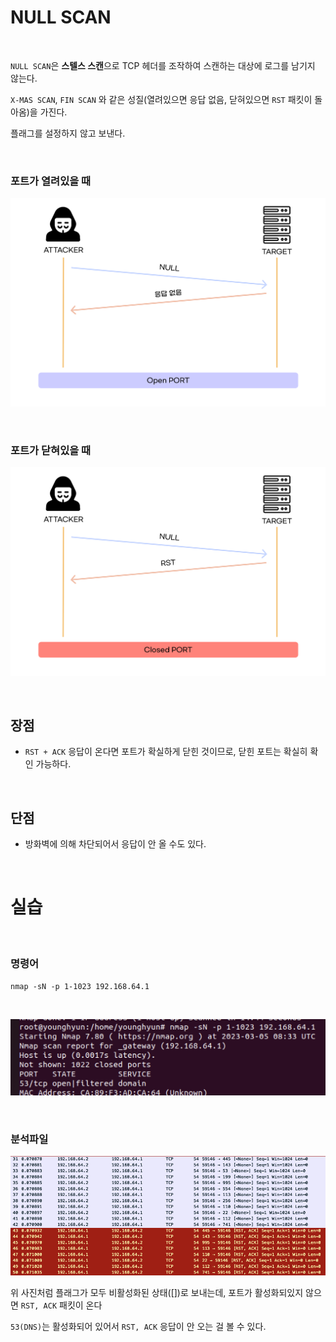 # NULL SCAN

<br>

`NULL SCAN`은 **스텔스 스캔**으로 TCP 헤더를 조작하여 스캔하는 대상에 로그를 남기지 않는다.

`X-MAS SCAN`, `FIN SCAN` 와 같은 성질(열려있으면 응답 없음, 닫혀있으면 `RST` 패킷이 돌아옴)을 가진다.

플래그를 설정하지 않고 보낸다.

<br>


### 포트가 열려있을 때

![Image](./../../Image/../../Image/NULLScan-Open.png)

<br>


### 포트가 닫혀있을 때

![Image](./../../Image/../../Image/NULLScan-Closed.png)

<br>


## 장점

- `RST + ACK` 응답이 온다면 포트가 확실하게 닫힌 것이므로, 닫힌 포트는 확실히 확인 가능하다.

<br>


## 단점

- 방화벽에 의해 차단되어서 응답이 안 올 수도 있다.

<br>


# 실습

<br>


### 명령어

`nmap -sN -p 1-1023 192.168.64.1`

<br>


![Image](./../../Image/../../Image/NULLScan-command.png)

<br>


### 분석파일

![Image](./../../Image/../../Image/NULLScan-log.png)


위 사진처럼  플래그가 모두 비활성화된 상태([<None>])로 보내는데, 포트가 활성화되있지 않으면 `RST, ACK` 패킷이 온다

`53(DNS)`는 활성화되어 있어서 `RST, ACK` 응답이 안 오는 걸 볼 수 있다.